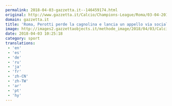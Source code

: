 ```yaml
---
permalink: 2018-04-03-gazzetta.it--146459174.html
original: http://www.gazzetta.it/Calcio/Champions-League/Roma/03-04-2018/roma-perotti-perde-cagnolina-lancia-appello-via-social-aiutatemi-260231961766.shtml
domain: gazzetta.it
title: 'Roma, Perotti perde la cagnolina e lancia un appello via social: "Aiutatemi"'
image: http://images2.gazzettaobjects.it/methode_image/2018/04/03/Calcio/Foto%20Calcio%20-%20Trattate/4784a7e54e46fea7dca5bf5874b36400_169_xl.jpg
date: 2018-04-03 10:25:18
category: sport
translations: 
 - 'en'
 - 'es'
 - 'de'
 - 'ru'
 - 'ja'
 - 'fr'
 - 'zh-CN'
 - 'zh-TW'
 - 'ar'
 - 'pt'
 - 'hy'
---
```


